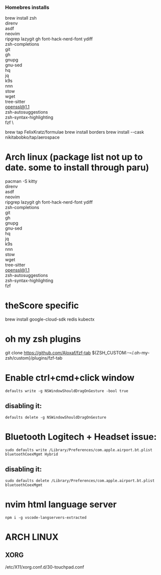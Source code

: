 ### Homebres installs

brew install zsh \
direnv \
asdf \
neovim \
ripgrep lazygit gh font-hack-nerd-font ydiff \
zsh-completions \
git \
gh \
gnupg \
gnu-sed \
hq \
jq \
k9s \
nnn \
stow \
wget \
tree-sitter \
openssl@1.1 \
zsh-autosuggestions \
zsh-syntax-highlighting \
fzf \


brew tap FelixKratz/formulae
brew install borders
brew install --cask nikitabobko/tap/aerospace 


# Arch linux (package list not up to date. some to install through paru)
pacman -S kitty \
direnv \
asdf \
neovim \
ripgrep lazygit gh font-hack-nerd-font ydiff \
zsh-completions \
git \
gh \
gnupg \
gnu-sed \
hq \
jq \
k9s \
nnn \
stow \
wget \
tree-sitter \
openssl@1.1 \
zsh-autosuggestions \
zsh-syntax-highlighting \
fzf
 

# theScore specific

brew install google-cloud-sdk redis kubectx

# oh my zsh plugins
git clone https://github.com/Aloxaf/fzf-tab ${ZSH_CUSTOM:-~/.oh-my-zsh/custom}/plugins/fzf-tab

# Enable ctrl+cmd+click window

`defaults write -g NSWindowShouldDragOnGesture -bool true`

## disabling it:
`defaults delete -g NSWindowShouldDragOnGesture`

# Bluetooth Logitech + Headset issue:

`sudo defaults write /Library/Preferences/com.apple.airport.bt.plist bluetoothCoexMgmt Hybrid`

## disabling it:
`sudo defaults delete /Library/Preferences/com.apple.airport.bt.plist bluetoothCoexMgmt`

# nvim html language server
`npm i -g vscode-langservers-extracted`



# ARCH LINUX

## XORG
/etc/X11/xorg.conf.d/30-touchpad.conf

